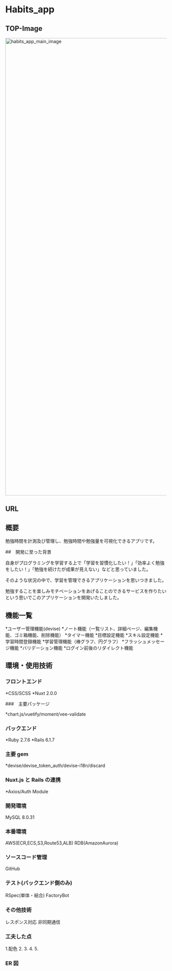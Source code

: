 # Habits_app

## TOP-Image

<img width="1424" alt="habits_app_main_image" src="https://user-images.githubusercontent.com/109594942/209146779-d2fa64b0-52b4-4b22-937b-55a2178f6252.png">

## URL

## 概要

勉強時間を計測及び管理し、勉強時間や勉強量を可視化できるアプリです。

##　開発に至った背景

自身がプログラミングを学習する上で「学習を習慣化したい！」「効率よく勉強をしたい！」「勉強を続けたが成果が見えない」などと思っていました。

そのような状況の中で、学習を管理できるアプリケーションを思いつきました。

勉強することを楽しみモチベーションをあげることのできるサービスを作りたいという思いでこのアプリケーションを開発いたしました。

## 機能一覧

*ユーザー管理機能(devise)
*ノート機能（一覧リスト、詳細ページ、編集機能、ゴミ箱機能、削除機能）
*タイマー機能
*目標設定機能
*スキル設定機能
*学習時間登録機能 \*学習管理機能（棒グラフ、円グラフ）
*フラッシュメッセージ機能
*バリデーション機能 \*ログイン前後のリダイレクト機能

## 環境・使用技術

### フロントエンド

*CSS/SCSS
*Nuxt 2.0.0

###　主要パッケージ

\*chart.js/vuetify/moment/vee-validate

### バックエンド

*Ruby 2.7.6
*Rails 6.1.7

### 主要 gem

\*devise/devise_token_auth/devise-i18n/discard

### Nuxt.js と Rails の連携

\*Axios/Auth Module

### 開発環境

MySQL 8.0.31

### 本番環境

AWS(ECR,ECS,S3,Route53,ALB)
RDB(AmazonAurora)

### ソースコード管理

GitHub

### テスト(バックエンド側のみ)

RSpec(単体・結合)
FactoryBot

### その他技術

レスポンス対応
非同期通信

### 工夫した点

1.配色 2. 3. 4. 5.

### ER 図
